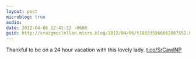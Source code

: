 ```yaml
---
layout: post
microblog: true
audio: 
date: 2012-04-06 12:41:12 -0600
guid: http://craigmcclellan.micro.blog/2012/04/06/t188335566662807552.html
---
```

Thankful to be on a 24 hour vacation with this lovely lady.  [t.co/SrCawlNP](http://t.co/SrCawlNP)
